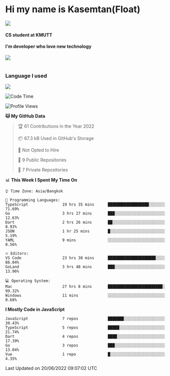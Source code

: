 # Hi my name is Kasemtan(Float)
![](https://64.media.tumblr.com/9c2a8f831efe8da556ffbf89cebb52c9/b86c1ab833a37e32-93/s1280x1920/d000dc22f75df64be2bc150f5fa69c4f6df6bb07.gifv)
#### CS student at KMUTT
#### I'm developer who love new technology
[![](https://github-readme-stats.vercel.app/api?username=FloatKasemtan&show_icons=true&theme=nightowl)]()
#
### Language I used
[![](https://github-readme-stats.vercel.app/api/top-langs/?username=FloatKasemtan&layout=compact&theme=nightowl)]()
<!--START_SECTION:waka-->
![Code Time](http://img.shields.io/badge/Code%20Time-474%20hrs%206%20mins-blue)

![Profile Views](http://img.shields.io/badge/Profile%20Views-0-blue)

**🐱 My GitHub Data** 

> 🏆 61 Contributions in the Year 2022
 > 
> 📦 67.3 kB Used in GitHub's Storage 
 > 
> 🚫 Not Opted to Hire
 > 
> 📜 9 Public Repositories 
 > 
> 🔑 7 Private Repositories  
 > 
📊 **This Week I Spent My Time On** 

```text
⌚︎ Time Zone: Asia/Bangkok

💬 Programming Languages: 
TypeScript               19 hrs 35 mins      ██████████████████░░░░░░░   71.69% 
Go                       3 hrs 27 mins       ███░░░░░░░░░░░░░░░░░░░░░░   12.63% 
Dart                     2 hrs 26 mins       ██░░░░░░░░░░░░░░░░░░░░░░░   8.93% 
JSON                     1 hr 25 mins        █░░░░░░░░░░░░░░░░░░░░░░░░   5.19% 
YAML                     9 mins              ░░░░░░░░░░░░░░░░░░░░░░░░░   0.56%

🔥 Editors: 
VS Code                  23 hrs 30 mins      █████████████████████░░░░   86.04% 
GoLand                   3 hrs 48 mins       ███░░░░░░░░░░░░░░░░░░░░░░   13.96%

💻 Operating System: 
Mac                      27 hrs 8 mins       ████████████████████████░   99.32% 
Windows                  11 mins             ░░░░░░░░░░░░░░░░░░░░░░░░░   0.68%

```

**I Mostly Code in JavaScript** 

```text
JavaScript               7 repos             ███████░░░░░░░░░░░░░░░░░░   30.43% 
TypeScript               5 repos             █████░░░░░░░░░░░░░░░░░░░░   21.74% 
Dart                     4 repos             ████░░░░░░░░░░░░░░░░░░░░░   17.39% 
Go                       3 repos             ███░░░░░░░░░░░░░░░░░░░░░░   13.04% 
Vue                      1 repo              █░░░░░░░░░░░░░░░░░░░░░░░░   4.35%

```



 Last Updated on 20/06/2022 09:07:02 UTC
<!--END_SECTION:waka-->
<!--
**FloatKasemtan/FloatKasemtan** is a ✨ _special_ ✨ repository because its `README.md` (this file) appears on your GitHub profile.

Here are some ideas to get you started:

- 🔭 I’m currently working on ...
- 🌱 I’m currently learning ...
- 👯 I’m looking to collaborate on ...
- 🤔 I’m looking for help with ...
- 💬 Ask me about ...
- 📫 How to reach me: ...
- 😄 Pronouns: ...
- ⚡ Fun fact: ...
-->
